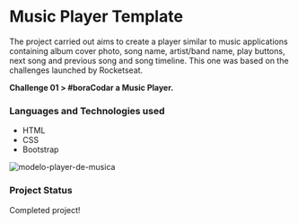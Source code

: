 # Music Player Template

The project carried out aims to create a player similar to music applications containing album cover photo, song name, artist/band name, play buttons, next song and previous song and song timeline. This one was based on the challenges launched by Rocketseat.

**Challenge 01 > #boraCodar a Music Player.**

### Languages and Technologies used

- HTML
- CSS
- Bootstrap

![modelo-player-de-musica](https://user-images.githubusercontent.com/91161589/212496323-8ab4f145-3fa1-4e36-b00e-ed5638bf7f65.png)


### Project Status

Completed project!
